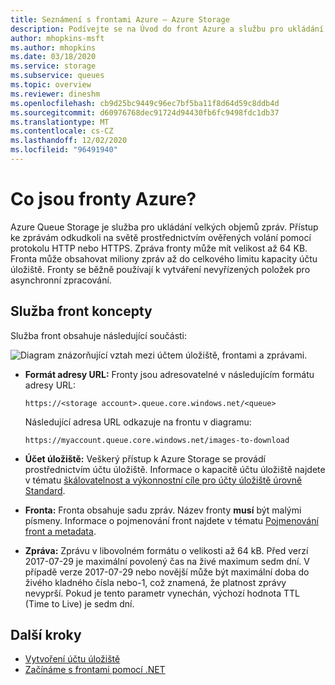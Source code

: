 ```yaml
---
title: Seznámení s frontami Azure – Azure Storage
description: Podívejte se na Úvod do front Azure a službu pro ukládání velkého počtu zpráv. Služba front obsahuje formát adresy URL, účet úložiště, frontu a zprávu.
author: mhopkins-msft
ms.author: mhopkins
ms.date: 03/18/2020
ms.service: storage
ms.subservice: queues
ms.topic: overview
ms.reviewer: dineshm
ms.openlocfilehash: cb9d25bc9449c96ec7bf5ba11f8d64d59c8ddb4d
ms.sourcegitcommit: d60976768dec91724d94430fb6fc9498fdc1db37
ms.translationtype: MT
ms.contentlocale: cs-CZ
ms.lasthandoff: 12/02/2020
ms.locfileid: "96491940"
---
```

# <a name="what-are-azure-queues"></a>Co jsou fronty Azure?

Azure Queue Storage je služba pro ukládání velkých objemů zpráv. Přístup ke zprávám odkudkoli na světě prostřednictvím ověřených volání pomocí protokolu HTTP nebo HTTPS. Zpráva fronty může mít velikost až 64 KB. Fronta může obsahovat miliony zpráv až do celkového limitu kapacity účtu úložiště. Fronty se běžně používají k vytváření nevyřízených položek pro asynchronní zpracování.

## <a name="queue-service-concepts"></a>Služba front koncepty

Služba front obsahuje následující součásti:

![Diagram znázorňující vztah mezi účtem úložiště, frontami a zprávami.](./media/storage-queues-introduction/queue1.png)

- **Formát adresy URL:** Fronty jsou adresovatelné v následujícím formátu adresy URL:

  `https://<storage account>.queue.core.windows.net/<queue>`

  Následující adresa URL odkazuje na frontu v diagramu:

  `https://myaccount.queue.core.windows.net/images-to-download`

- **Účet úložiště:** Veškerý přístup k Azure Storage se provádí prostřednictvím účtu úložiště. Informace o kapacitě účtu úložiště najdete v tématu [škálovatelnost a výkonnostní cíle pro účty úložiště úrovně Standard](../common/scalability-targets-standard-account.md?toc=%2fazure%2fstorage%2fqueues%2ftoc.json).

- **Fronta:** Fronta obsahuje sadu zpráv. Název fronty **musí** být malými písmeny. Informace o pojmenování front najdete v tématu [Pojmenování front a metadata](/rest/api/storageservices/Naming-Queues-and-Metadata).

- **Zpráva:** Zprávu v libovolném formátu o velikosti až 64 kB. Před verzí 2017-07-29 je maximální povolený čas na živé maximum sedm dní. V případě verze 2017-07-29 nebo novější může být maximální doba do živého kladného čísla nebo-1, což znamená, že platnost zprávy nevyprší. Pokud je tento parametr vynechán, výchozí hodnota TTL (Time to Live) je sedm dní.

## <a name="next-steps"></a>Další kroky

- [Vytvoření účtu úložiště](../common/storage-account-create.md?toc=%2fazure%2fstorage%2fqueues%2ftoc.json)
- [Začínáme s frontami pomocí .NET](storage-dotnet-how-to-use-queues.md)
